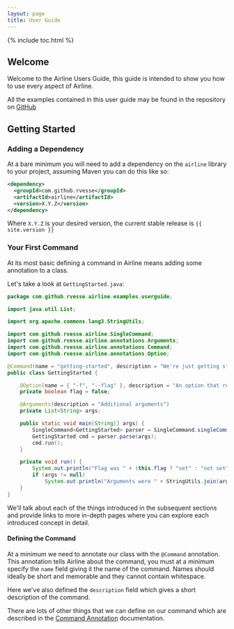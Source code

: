 ```yaml
---
layout: page
title: User Guide
---
```


{% include toc.html %}

## Welcome

Welcome to the Airline Users Guide, this guide is intended to show you how to use every aspect of Airline.

All the examples contained in this user guide may be found in the repository on <a href="{{ site.github.repo }}/tree/master/airline-examples/src/main/java/com/github/rvesse/airline/examples/userguide">GitHub</a>

## Getting Started

### Adding a Dependency

At a bare minimum you will need to add a dependency on the `airline` library to your project, assuming Maven you can do this like so:

```xml
<dependency>
  <groupId>com.github.rvesse</groupId>
  <artifactId>airline</artifactId>
  <version>X.Y.Z</version>
</dependency>
```

Where `X.Y.Z` is your desired version, the current stable release is `{{ site.version }}`

### Your First Command

At its most basic defining a command in Airline means adding some annotation to a class.

Let's take a look at `GettingStarted.java`:

```java
package com.github.rvesse.airline.examples.userguide;

import java.util.List;

import org.apache.commons.lang3.StringUtils;

import com.github.rvesse.airline.SingleCommand;
import com.github.rvesse.airline.annotations.Arguments;
import com.github.rvesse.airline.annotations.Command;
import com.github.rvesse.airline.annotations.Option;

@Command(name = "getting-started", description = "We're just getting started")
public class GettingStarted {

    @Option(name = { "-f", "--flag" }, description = "An option that requires no values")
    private boolean flag = false;

    @Arguments(description = "Additional arguments")
    private List<String> args;

    public static void main(String[] args) {
        SingleCommand<GettingStarted> parser = SingleCommand.singleCommand(GettingStarted.class);
        GettingStarted cmd = parser.parse(args);
        cmd.run();
    }

    private void run() {
        System.out.println("Flag was " + (this.flag ? "set" : "not set"));
        if (args != null)
            System.out.println("Arguments were " + StringUtils.join(args, ","));
    }
}
```
We'll talk about each of the things introduced in the subsequent sections and provide links to more in-depth pages where you can explore each introduced concept in detail.

#### Defining the Command

At a minimum we need to annotate our class with the `@Command` annotation.  This annotation tells Airline about the command, you must at a minimum specify the `name` field giving it the name of the command.  Names should ideally be short and memorable and they cannot contain whitespace.

Here we've also defined the `description` field which gives a short description of the command.

There are lots of other things that we can define on our command which are described in the [Command Annotation](annotations/command.html) documentation.